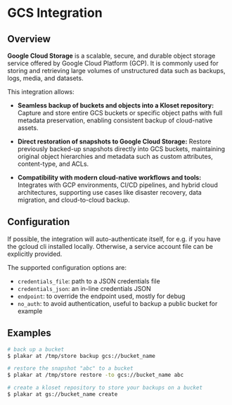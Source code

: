 # GCS Integration

## Overview

**Google Cloud Storage** is a scalable, secure, and durable object storage service offered by Google Cloud Platform (GCP).
It is commonly used for storing and retrieving large volumes of unstructured data such as backups, logs, media, and datasets.

This integration allows:

* **Seamless backup of buckets and objects into a Kloset repository:**
  Capture and store entire GCS buckets or specific object paths with full metadata preservation, enabling consistent backup of cloud-native assets.

* **Direct restoration of snapshots to Google Cloud Storage:**
  Restore previously backed-up snapshots directly into GCS buckets, maintaining original object hierarchies and metadata such as custom attributes, content-type, and ACLs.

* **Compatibility with modern cloud-native workflows and tools:**
  Integrates with GCP environments, CI/CD pipelines, and hybrid cloud architectures, supporting use cases like disaster recovery, data migration, and cloud-to-cloud backup.


## Configuration

If possible, the integration will auto-authenticate itself, for e.g. if
you have the gcloud cli installed locally.  Otherwise, a service
account file can be explicitly provided.

The supported configuration options are:

- `credentials_file`: path to a JSON credentials file
- `credentials_json`: an in-line credentials JSON
- `endpoint`: to override the endpoint used, mostly for debug
- `no_auth`: to avoid authentication, useful to backup a public bucket
  for example


## Examples

```sh
# back up a bucket
$ plakar at /tmp/store backup gcs://bucket_name

# restore the snapshot "abc" to a bucket
$ plakar at /tmp/store restore -to gcs://bucket_name abc

# create a kloset repository to store your backups on a bucket
$ plakar at gs://bucket_name create
```
